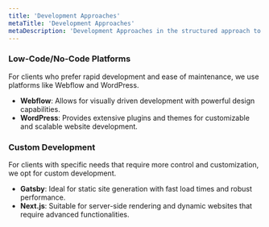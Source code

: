 ```yaml
---
title: 'Development Approaches'
metaTitle: 'Development Approaches'
metaDescription: 'Development Approaches in the structured approach to modern website development.'
---
```


### Low-Code/No-Code Platforms

For clients who prefer rapid development and ease of maintenance, we use platforms like Webflow and WordPress.

- **Webflow**: Allows for visually driven development with powerful design capabilities.
- **WordPress**: Provides extensive plugins and themes for customizable and scalable website development.

### Custom Development

For clients with specific needs that require more control and customization, we opt for custom development.

- **Gatsby**: Ideal for static site generation with fast load times and robust performance.
- **Next.js**: Suitable for server-side rendering and dynamic websites that require advanced functionalities.
